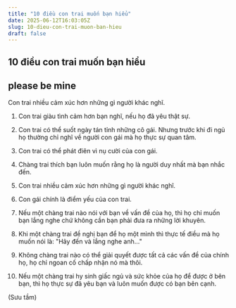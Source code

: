 ```yaml
---
title: "10 điều con trai muốn bạn hiểu"
date: 2025-06-12T16:03:05Z
slug: 10-dieu-con-trai-muon-ban-hieu
draft: false
---
```


## 10 điều con trai muốn bạn hiểu

## please be mine

Con trai nhiều cảm xúc hơn những gì người khác nghĩ. 
 
1. Con trai giàu tình cảm hơn bạn nghĩ, nếu họ đã yêu thật sự.
 
2. Con trai có thể suốt ngày tán tỉnh những cô gái. Nhưng trước khi đi ngủ họ thường chỉ nghĩ về người con gái mà họ thực sự quan tâm.
 
3. Con trai có thể phát điên vì nụ cười của con gái.
 
4. Chàng trai thích bạn luôn muốn rằng họ là người duy nhất mà bạn nhắc đến.
 
5. Con trai nhiều cảm xúc hơn những gì người khác nghĩ.
 
6. Con gái chính là điểm yếu của con trai.
 
7. Nếu một chàng trai nào nói với bạn về vấn đề của họ, thì họ chỉ muốn bạn lắng nghe chứ không cần bạn phải đưa ra những lời khuyên.
 
8. Khi một chàng trai đề nghị bạn để họ một mình thì thực tế điều mà họ muốn nói là: "Hãy đến và lắng nghe anh..."
 
9. Không chàng trai nào có thể giải quyết được tất cả các vấn đề của chính họ, họ chỉ ngoan cố chấp nhận nó mà thôi.
 
10. Nếu một chàng trai hy sinh giấc ngủ và sức khỏe của họ để được ở bên bạn, thì họ thực sự đã yêu bạn và luôn muốn được có bạn bên cạnh.
 
(Sưu tầm)